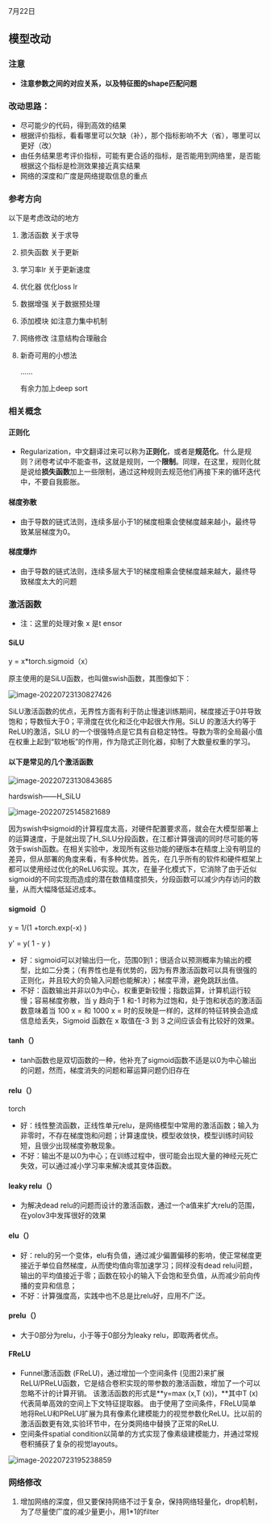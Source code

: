 7月22日

## 模型改动

### 注意

- **注意参数之间的对应关系，以及特征图的shape匹配问题**

### 改动思路：

- 尽可能少的代码，得到高效的结果
- 根据评价指标，看看哪里可以欠缺（补），那个指标影响不大（省），哪里可以更好（改）
- 由任务结果思考评价指标，可能有更合适的指标，是否能用到网络里，是否能根据这个指标是检测效果接近真实结果
- 网络的深度和广度是网络提取信息的重点

### 参考方向

以下是考虑改动的地方

1. 激活函数    关于求导

2. 损失函数    关于更新

3. 学习率lr      关于更新速度

4. 优化器        优化loss lr 

5. 数据增强     关于数据预处理

6. 添加模块     如注意力集中机制

7. 网络修改     注意结构合理融合

8. 新奇可用的小想法

   ......

   有余力加上deep sort



### 相关概念

#### 正则化

- Regularization，中文翻译过来可以称为**正则化**，或者是**规范化**。什么是规则？闭卷考试中不能查书，这就是规则，一个**限制**。同理，在这里，规则化就是说给**损失函数**加上一些限制，通过这种规则去规范他们再接下来的循环迭代中，不要自我膨胀。

#### 梯度弥散

- 由于导数的链式法则，连续多层小于1的梯度相乘会使梯度越来越小，最终导致某层梯度为0。

#### 梯度爆炸

- 由于导数的链式法则，连续多层大于1的梯度相乘会使梯度越来越大，最终导致梯度太大的问题



### 激活函数

- 注：这里的处理对象 x 是t ensor

#### SiLU

y = x*torch.sigmoid（x）

原主使用的是SiLU函数，也叫做swish函数，其图像如下：

![image-20220723130827426](C:\Users\Happy\AppData\Roaming\Typora\typora-user-images\image-20220723130827426.png)

SiLU激活函数的优点，无界性方面有利于防止慢速训练期间，梯度接近于0并导致饱和；导数恒大于0；平滑度在优化和泛化中起很大作用。SiLU 的激活大约等于ReLU的激活，SiLU 的一个很强特点是它具有自稳定特性。导数为零的全局最小值在权重上起到“软地板”的作用，作为隐式正则化器，抑制了大数量权重的学习。



#### 以下是常见的几个激活函数



![image-20220723130843685](C:\Users\Happy\AppData\Roaming\Typora\typora-user-images\image-20220723130843685.png)





hardswish——H_SiLU

![image-20220725145821689](C:\Users\Happy\AppData\Roaming\Typora\typora-user-images\image-20220725145821689.png)

因为swish中sigmoid的计算程度太高，对硬件配置要求高，就会在大模型部署上的运算速度，于是就出现了H_SiLU分段函数，在江都计算强调的同时尽可能的等效于swish函数。在相关实验中，发现所有这些功能的硬版本在精度上没有明显的差异，但从部署的角度来看，有多种优势。首先，在几乎所有的软件和硬件框架上都可以使用经过优化的ReLU6实现。其次，在量子化模式下，它消除了由于近似sigmoid的不同实现而造成的潜在数值精度损失，分段函数可以减少内存访问的数量，从而大幅降低延迟成本。





#### sigmoid（）

y = 1/(1 +torch.exp(-x) )

y' = y( 1 - y )

- 好：sigmoid可以对输出归一化，范围0到1；很适合以预测概率为输出的模型，比如二分类；（有界性也是有优势的，因为有界激活函数可以具有很强的正则化，并且较大的负输入问题也能解决）；梯度平滑，避免跳跃出值。
- 不好：函数输出并非以0为中心，权重更新较慢；指数运算，计算机运行较慢；容易梯度弥散，当 y 趋向于 1 和-1 时称为过饱和，处于饱和状态的激活函数意味着当 100 x = 和 1000 x = 时的反映是一样的，这样的特征转换会造成信息给丢失，Sigmoid 函数在 x 取值在-3 到 3 之间应该会有比较好的效果。

#### tanh（）

- tanh函数也是双切函数的一种，他补充了sigmoid函数不适是以0为中心输出的问题，然而，梯度消失的问题和幂运算问题仍旧存在

#### relu（）

torch

- 好：线性整流函数，正线性单元relu，是网络模型中常用的激活函数；输入为非零时，不存在梯度饱和问题；计算速度快，模型收敛快，模型训练时间较短，且很少出现梯度弥散现象。
- 不好：输出不是以0为中心；在训练过程中，很可能会出现大量的神经元死亡失效，可以通过减小学习率来解决或其变体函数。

#### leaky relu（）

- 为解决dead relu的问题而设计的激活函数，通过一个a值来扩大relu的范围，在yolov3中发挥很好的效果

#### elu（）

- 好：relu的另一个变体，elu有负值，通过减少偏置偏移的影响，使正常梯度更接近于单位自然梯度，从而使均值向零加速学习；同样没有dead relu问题，输出的平均值接近于零；函数在较小的输入下会饱和至负值，从而减少前向传播的变异和信息；
- 不好：计算强度高，实践中也不总是比relu好，应用不广泛。



#### prelu（）

- 大于0部分为relu，小于等于0部分为leaky relu，即取两者优点。



#### FReLU

- Funnel激活函数 (FReLU)，通过增加一个空间条件 (见图2)来扩展ReLU/PReLU函数，它是结合卷积实现的带参数的激活函数，增加了一个可以忽略不计的计算开销。 该激活函数的形式是**y=max (x,T (x))，**其中T (x)代表简单高效的空间上下文特征提取器。 由于使用了空间条件，FReLU简单地将ReLU和PReLU扩展为具有像素化建模能力的视觉参数化ReLU。比以前的激活函数更有效,实验环节中，在分类网络中替换了正常的ReLU.
- 空间条件spatial condition以简单的方式实现了像素级建模能力，并通过常规卷积捕获了复杂的视觉layouts。





![image-20220723195238859](C:\Users\Happy\AppData\Roaming\Typora\typora-user-images\image-20220723195238859.png)





### 网络修改

1. 增加网络的深度，但又要保持网络不过于复杂，保持网络轻量化，drop机制，为了尽量使广度的减少量更小，用1*1的filter

   







